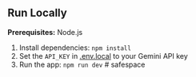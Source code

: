## Run Locally

**Prerequisites:**  Node.js


1. Install dependencies:
   `npm install`
2. Set the `API_KEY` in [.env.local](.env.local) to your Gemini API key
3. Run the app:
   `npm run dev`
#   s a f e s p a c e 
 
 
